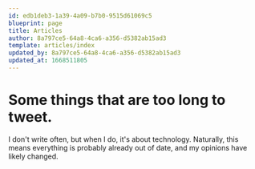```yaml
---
id: edb1deb3-1a39-4a09-b7b0-9515d61069c5
blueprint: page
title: Articles
author: 8a797ce5-64a8-4ca6-a356-d5382ab15ad3
template: articles/index
updated_by: 8a797ce5-64a8-4ca6-a356-d5382ab15ad3
updated_at: 1668511805
---
```

# Some things that are too long to tweet.

I don't write often, but when I do, it's about technology. Naturally, this means everything is probably already out of date, and my opinions have likely changed.
